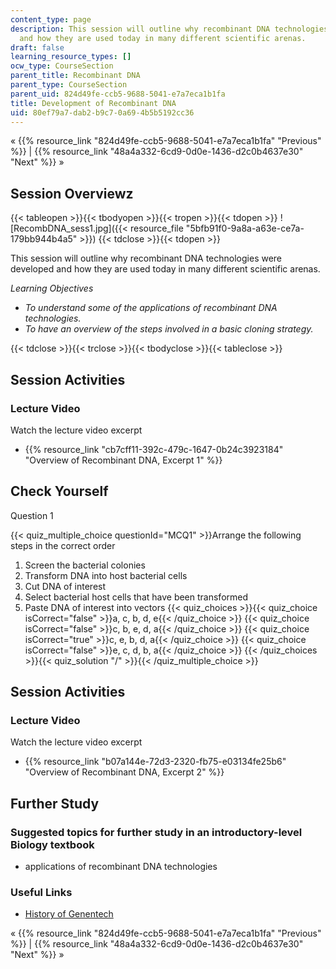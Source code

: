 ```yaml
---
content_type: page
description: This session will outline why recombinant DNA technologies were developed
  and how they are used today in many different scientific arenas.
draft: false
learning_resource_types: []
ocw_type: CourseSection
parent_title: Recombinant DNA
parent_type: CourseSection
parent_uid: 824d49fe-ccb5-9688-5041-e7a7eca1b1fa
title: Development of Recombinant DNA
uid: 80ef79a7-dab2-b9c7-0a69-4b5b5192cc36
---
```

« {{% resource_link "824d49fe-ccb5-9688-5041-e7a7eca1b1fa" "Previous" %}} | {{% resource_link "48a4a332-6cd9-0d0e-1436-d2c0b4637e30" "Next" %}} »

## Session Overviewz

{{< tableopen >}}{{< tbodyopen >}}{{< tropen >}}{{< tdopen >}}
!\[RecombDNA\_sess1.jpg\]({{< resource_file "5bfb91f0-9a8a-a63e-ce7a-179bb944b4a5" >}})
{{< tdclose >}}{{< tdopen >}}

This session will outline why recombinant DNA technologies were developed and how they are used today in many different scientific arenas.

*Learning Objectives*

- *To understand some of the applications of recombinant DNA technologies.*
- *To have an overview of the steps involved in a basic cloning strategy.*

{{< tdclose >}}{{< trclose >}}{{< tbodyclose >}}{{< tableclose >}}

## Session Activities

### Lecture Video

Watch the lecture video excerpt

- {{% resource_link "cb7cff11-392c-479c-1647-0b24c3923184" "Overview of Recombinant DNA, Excerpt 1" %}}

## Check Yourself

Question 1

{{< quiz_multiple_choice questionId="MCQ1" >}}Arrange the following steps in the correct order

1. Screen the bacterial colonies
2. Transform DNA into host bacterial cells
3. Cut DNA of interest
4. Select bacterial host cells that have been transformed
5. Paste DNA of interest into vectors {{< quiz_choices >}}{{< quiz_choice isCorrect="false" >}}a, c, b, d, e{{< /quiz_choice >}} {{< quiz_choice isCorrect="false" >}}c, b, e, d, a{{< /quiz_choice >}} {{< quiz_choice isCorrect="true" >}}c, e, b, d, a{{< /quiz_choice >}} {{< quiz_choice isCorrect="false" >}}e, c, d, b, a{{< /quiz_choice >}} {{< /quiz_choices >}}{{< quiz_solution "/" >}}{{< /quiz_multiple_choice >}}

## Session Activities

### Lecture Video

Watch the lecture video excerpt

- {{% resource_link "b07a144e-72d3-2320-fb75-e03134fe25b6" "Overview of Recombinant DNA, Excerpt 2" %}}

## Further Study

### Suggested topics for further study in an introductory-level Biology textbook

- applications of recombinant DNA technologies

### Useful Links

- [History of Genentech](http://www.gene.com/gene/about/corporate/history/)

« {{% resource_link "824d49fe-ccb5-9688-5041-e7a7eca1b1fa" "Previous" %}} | {{% resource_link "48a4a332-6cd9-0d0e-1436-d2c0b4637e30" "Next" %}} »